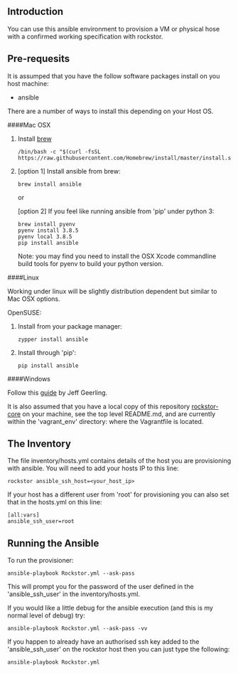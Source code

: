 Introduction
------------
You can use this ansible environment to provision a VM or physical hose with a confirmed working 
specification with rockstor.

Pre-requesits
-------------
It is assumped that you have the follow software packages install on you host machine:

- ansible

There are a number of ways to install this depending on your Host OS.
 
####Mac OSX

1. Install [brew](https://brew.sh)
    ```
    /bin/bash -c "$(curl -fsSL https://raw.githubusercontent.com/Homebrew/install/master/install.sh)"
    ```
2. [option 1] Install ansible from brew:
    ```
    brew install ansible
    ```
    or
   
   [option 2] If you feel like running ansible from 'pip' under python 3:
    ```
    brew install pyenv
    pyenv install 3.8.5
    pyenv local 3.8.5
    pip install ansible
    ```
    Note: you may find you need to install the OSX Xcode commandline build tools for pyenv to build your python version.
    
####Linux

Working under linux will be slightly distribution dependent but similar to Mac OSX options.

OpenSUSE:
1. Install from your package manager:
    ```
    zypper install ansible
    ```
2. Install through 'pip':
    ```
    pip install ansible
    ```

####Windows

Follow this [guide](https://www.jeffgeerling.com/blog/2017/using-ansible-through-windows-10s-subsystem-linux) by Jeff Geerling.


It is also assumed that you have a local copy of this repository [rockstor-core](https://github.com/rockstor/rockstor-core) 
on your machine, see the top level README.md, and are currently within the 'vagrant_env' directory: where the 
Vagrantfile is located.

The Inventory
-------------
The file inventory/hosts.yml contains details of the host you are provisioning with ansible. You will need to add your
hosts IP to this line:
```
rockstor ansible_ssh_host=<your_host_ip>
```
If your host has a different user from 'root' for provisioning you can also set that in the hosts.yml on this line:
```
[all:vars]
ansible_ssh_user=root
```
Running the Ansible
-------------------
To run the provisioner:
```
ansible-playbook Rockstor.yml --ask-pass
```
This will prompt you for the password of the user defined in the 'ansible_ssh_user' in the inventory/hosts.yml.

If you would like a little debug for the ansible execution (and this is my normal level of debug) try:
```
ansible-playbook Rockstor.yml --ask-pass -vv
```

If you happen to already have an authorised ssh key added to the 'ansible_ssh_user' on the rockstor host
then you can just type the following:
```
ansible-playbook Rockstor.yml
```


